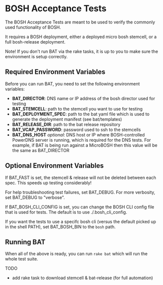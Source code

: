 # BOSH Acceptance Tests


The BOSH Acceptance Tests are meant to be used to verify the commonly used functionality of BOSH.

It requires a BOSH deployment, either a deployed micro bosh stemcell, or a full bosh-release deployment.

Note! If you don't run BAT via the rake tasks, it is up to you to make sure the environment is setup correctly.

## Required Environment Variables

Before you can run BAT, you need to set the following environment variables:
* **BAT_DIRECTOR**: DNS name or IP address of the bosh director used for testing
* **BAT_STEMCELL**: path to the stemcell you want to use for testing
* **BAT_DEPLOYMENT_SPEC**: path to the bat yaml file which is used to generate the deployment manifest (see bat/templates)
* **BAT_RELEASE_DIR**: path to the bat release repository
* **BAT_VCAP_PASSWORD**: password used to ssh to the stemcells
* **BAT_DNS_HOST** _optional_: DNS host or IP where BOSH-controlled PowerDNS server is running, which is required for the DNS tests. For example, if BAT is being run against a MicroBOSH then this value will be the same as BAT_DIRECTOR

  
## Optional Environment Variables

If BAT_FAST is set, the stemcell & release will not be deleted between each spec. This speeds up testing considerably!

For help troubleshooting test failures, set BAT_DEBUG. For more verbosity, set BAT_DEBUG to "verbose".

If BAT_BOSH_CLI_CONFIG is set, you can change the BOSH CLI config file that is used for tests. The default is to use ./.bosh_cli_config.

If you want the tests to use a specifc bosh cli (versus the default picked up in the shell PATH), set BAT_BOSH_BIN to the `bosh` path.

## Running BAT

When all of the above is ready, you can run `rake bat` which will run the whole test suite.

TODO
* add rake task to download stemcell & bat-release (for full automation)
